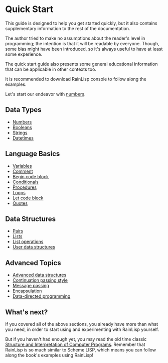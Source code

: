 ﻿# Quick Start
This guide is designed to help you get started quickly, but it also contains supplementary information to the rest of the documentation.

The author tried to make no assumptions about the reader's level in programming;
the intention is that it will be readable by everyone. Though, some bias might have
been introduced, so it's always useful to have at least some experience.

The quick start guide also presents some general educational information that can be applicable in other contexts too.

It is recommended to download RainLisp console to follow along the examples.

Let's start our endeavor with [numbers](quick-start/numbers.md).

## Data Types
- [Numbers](quick-start/numbers.md)
- [Booleans](quick-start/booleans.md)
- [Strings](quick-start/strings.md)
- [Datetimes](quick-start/datetimes.md)

## Language Basics
- [Variables](quick-start/variables.md)
- [Comment](quick-start/comment.md)
- [Begin code block](quick-start/begin.md)
- [Conditionals](quick-start/conditionals.md)
- [Procedures](quick-start/procedures.md)
- [Loops](quick-start/loops.md)
- [Let code block](quick-start/let.md)
- [Quotes](quick-start/quotes.md)

## Data Structures
- [Pairs](quick-start/pairs.md)
- [Lists](quick-start/lists.md)
- [List operations](quick-start/list-operations.md)
- [User data structures](quick-start/user-data-structures.md)

## Advanced Topics
- [Advanced data structures](quick-start/advanced-data-structures.md)
- [Continuation passing style](quick-start/cps.md)
- [Message passing](quick-start/message-passing.md)
- [Encapsulation](quick-start/encapsulation.md)
- [Data-directed programming](quick-start/data-directed-programming.md)

## What's next?
If you covered all of the above sections, you already have more than what you need,
in order to start using and experimenting with RainLisp yourself.

But if you haven't had enough yet, you may read the old time classic
[Structure and Interpretation of Computer Programs](https://mitp-content-server.mit.edu/books/content/sectbyfn/books_pres_0/6515/sicp.zip/full-text/book/book.html).
Remember that RainLisp is so much similar to Scheme LISP, which means you can follow along the book's examples
using RainLisp!